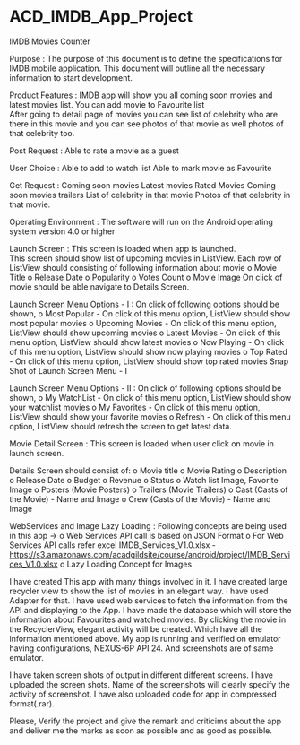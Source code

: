 # ACD_IMDB_App_Project
IMDB Movies Counter

Purpose :  The purpose of this document is to define the specifications for IMDB mobile application. 
           This document will outline all the necessary information to start development.

Product Features : IMDB app will show you all coming soon movies and latest movies list. You can add movie to Favourite list  
                   After going to detail page of movies you can see list of celebrity who are there in this movie and you can see 
                   photos of that movie as well photos of that celebrity too.
                   
Post Request : Able to rate a movie as a guest                    
 
User Choice : Able to add to watch list 
              Able to mark movie as Favourite
              
Get Request :  Coming soon movies 
               Latest movies 
               Rated Movies 
               Coming soon movies trailers 
               List of celebrity in that movie 
               Photos of that celebrity in that movie.               
               
Operating Environment : The software will run on the Android operating system version 4.0 or higher                  

Launch Screen : This screen is loaded when app is launched.  
                This screen should show list of upcoming movies in ListView. 
                Each row of ListView should consisting of following information about movie 
                      o Movie Title 
                      o Release Date 
                      o Popularity 
                      o Votes Count 
                      o Movie Image 
                On click of movie should be able navigate to Details Screen.
                
Launch Screen Menu Options - I : On click of  following options should be shown, o Most Popular - On click of this menu option, 
                                 ListView should show most popular movies o Upcoming Movies - On click of this menu option, 
                                 ListView should show upcoming movies o Latest Movies - On click of this menu option, 
                                 ListView should show latest movies o Now Playing - On click of this menu option, 
                                 ListView should show now playing movies o Top Rated - On click of this menu option, 
                                 ListView should show top rated movies 
                                 Snap Shot of Launch Screen Menu - I
                                 
Launch Screen Menu Options - II : On click of  following options should be shown, 
                                       o My WatchList - On click of this menu option, ListView should show your watchlist movies 
                                       o My Favorites - On click of this menu option, ListView should show your favorite movies 
                                       o Refresh - On click of this menu option, ListView should refresh the screen to get latest data. 
 
 Movie Detail Screen : This screen is loaded when user click on movie in launch screen. 
 
 Details Screen should consist of: o Movie title 
                                   o Movie Rating 
                                   o Description 
                                   o Release Date 
                                   o Budget 
                                   o Revenue 
                                   o Status 
                                   o Watch list Image, Favorite Image 
                                   o Posters (Movie Posters) 
                                   o Trailers (Movie Trailers) 
                                   o Cast (Casts of the Movie) - Name and Image 
                                   o Crew (Casts of the Movie) - Name and Image 
                                   
WebServices and Image Lazy Loading : Following concepts are being used in this app -> 
                                     o Web Services API call is based on JSON Format 
                                     o For Web Services API calls refer excel IMDB_Services_V1.0.xlsx -  
                                       https://s3.amazonaws.com/acadgildsite/course/android/project/IMDB_Services_V1.0.xlsx
                                     o Lazy Loading Concept for Images             
                                     
I have created This app with many things involved in it. I have created large recycler view to show the list of movies in an elegant way. i have used Adapter for that. I have used web services to fetch the information from the API and displaying to the App. I have made the database which will store the information about Favourites and watched movies. By clicking the movie in the RecyclerView, elegant activity will be created. Which have all the information mentioned above. My app is running and verified on emulator having configurations, NEXUS-6P API 24. And screenshots are of same emulator.

I have taken screen shots of output in different different screens. I have uploaded the screen shots. Name of the screenshots will clearly specify the activity of screenshot. I have also uploaded code for app in compressed format(.rar).

Please, Verify the project and give the remark and criticims about the app and deliver me the marks as soon as possible and as good as possible. 
